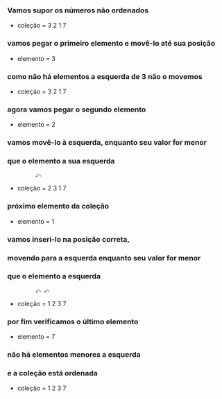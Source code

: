 ### Vamos supor os números não ordenados
- coleção = 3 2 1 7

### vamos pegar o primeiro elemento e movê-lo até sua posição
- elemento = 3

### como não há elementos a esquerda de 3 não o movemos
- coleção = 3 2 1 7

### agora vamos pegar o segundo elemento
- elemento = 2

### vamos movê-lo à esquerda, enquanto seu valor for menor
### que o elemento a sua esquerda
             ⤺
- coleção = 2 3 1 7

### próximo elemento da coleção
- elemento = 1

### vamos inseri-lo na  posição correta,
### movendo para a esquerda enquanto seu valor for menor
### que o elemento a esquerda
             ⤺ ⤺
- coleção = 1 2 3 7

### por fim verificamos o último elemento
- elemento = 7

### não há elementos menores a esquerda
### e a coleção está ordenada
- coleção = 1 2 3 7